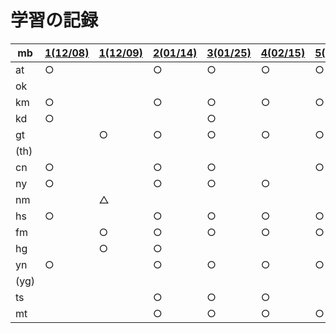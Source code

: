 # 学習の記録

| mb | [1(12/08)](20211208) | [1(12/09)](20211209) | [2(01/14)](20220114) | [3(01/25)](20220125) | [4(02/15)](20220215) | [5(03/15)](20220315) |
| -- | -- | -- | -- | -- | -- | -- |
| at | ○ | | ○ | ○ | ○ | ○ |
| ok | | | | | | |
| km | ○ | | ○ | ○ | ○ | ○ |
| kd | ○ | | | ○ | | |
| gt | | ○ | ○ | ○ | ○ | ○ |
| (th) | | | | | | |
| cn | ○ | | ○ | ○ | | ○ |
| ny | ○ | | ○ | ○ | ○ | |
| nm | | △ | | | | |
| hs | ○ | | ○ | ○ | ○ | ○ |
| fm | | ○ | ○ | ○ | ○ | ○ |
| hg | | ○ | ○ | | | |
| yn | ○ | | ○ | ○ | ○ | ○ |
| (yg) | | | | | | |
| ts | | | ○ | ○ | ○ | |
| mt | | | ○ | ○ | ○ | ○ |
